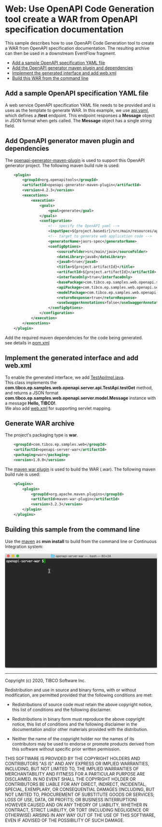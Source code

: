 # Web: Use OpenAPI Code Generation tool create a WAR from OpenAPI specification documentation

This sample describes how to use OpenAPI Code Generation tool to create a WAR from OpenAPI specification documentation. 
The resulting archive can then be used in a downstream EventFlow fragment.

* [Add a sample OpenAPI specification YAML file](#add-openapi-specification)
* [Add the OpenAPI generator maven plugin and dependencies](#add-maven-plugin-and-dependecies)
* [Implement the generated interface and add web.xml](#implement-interface-and-add-web.xml)
* [Build this WAR from the command line](#build-this-war-from-the-command-line)

<a name="add-openapi-specification"></a>

## Add a sample OpenAPI specification YAML file 

A web service OpenAPI specification YAML file needs to be provided and is uses as the template to
generate WAR. In this example, we use [api.yaml](../../main/resources/apidoc/api.yaml), which 
defines a **/test** endpoint. This endpoint responses a **Message** object in JSON format when gets called. 
The **Message** object has a single string field.


<a name="add-maven-plugin-and-dependecies"></a>

## Add OpenAPI generator maven plugin and dependencies

The [openapi-generator-maven-plugin](https://mvnrepository.com/artifact/org.openapitools/openapi-generator-maven-plugin) 
is used to support this OpenAPI generator project. The following maven build rule is used:
```xml
    <plugin>
        <groupId>org.openapitools</groupId>
        <artifactId>openapi-generator-maven-plugin</artifactId>
        <version>4.2.3</version>
        <executions>
            <execution>
                <goals>
                    <goal>generate</goal>
                </goals>
                <configuration>
                    <!-- specify the OpenAPI yaml -->
                    <inputSpec>${project.basedir}/src/main/resources/apidoc/api.yaml</inputSpec>
                    <!-- target to generate web application code -->                    
                    <generatorName>jaxrs-spec</generatorName>
                    <configOptions>
                        <sourceFolder>src/main/java</sourceFolder>
                        <dateLibrary>java8</dateLibrary>
                        <java8>true</java8>
                        <title>${project.artifactId}</title>
                        <artifactId>${project.artifactId}</artifactId>
                        <interfaceOnly>true</interfaceOnly>
                        <basePackage>com.tibco.ep.samples.web.openapi.server</basePackage>
                        <apiPackage>com.tibco.ep.samples.web.openapi.server.api</apiPackage>
                        <modelPackage>com.tibco.ep.samples.web.openapi.server.model</modelPackage>
                        <returnResponse>true</returnResponse>
                        <useSwaggerAnnotations>false</useSwaggerAnnotations>
                    </configOptions>
                </configuration>
            </execution>
        </executions>
    </plugin>
```

Add the required maven dependencies for the code being generated.  
see details in [pom.xml](../../../pom.xml)


<a name="implement-interface-and-add-web.xml"></a>

## Implement the generated interface and add web.xml

To enable the generated interface, we add [TestApiImpl.java](../../../src/main/java/com/tibco/ep/samples/web/openapi/server/apiimpl/TestApiImpl.java).  
This class implements the **com.tibco.ep.samples.web.openapi.server.api.TestApi.testGet** method, and returns 
a JSON format **com.tibco.ep.samples.web.openapi.server.model.Message** instance with a message **Hello, TIBCO!**.     
We also add [web.xml](../../main/webapp/WEB-INF/web.xml) for supporting servlet mapping. 


<a name="generate-war-archive"></a>

## Generate WAR archive

The project's packaging type is **war**.
```xml
    <groupId>com.tibco.ep.samples.web</groupId>
    <artifactId>openapi-server-war</artifactId>
    <packaging>war</packaging>
    <version>1.0.0</version>

```
The [maven war plugin](https://maven.apache.org/plugins/maven-war-plugin/) is used to build the WAR (.war).  The following maven build rule is used:

```xml
    <plugins>
        <plugin>
            <groupId>org.apache.maven.plugins</groupId>
            <artifactId>maven-war-plugin</artifactId>
            <version>3.2.3</version>
        </plugin>
    </plugins>
```

<a name="build-this-war-from-the-command-line"></a>

## Building this sample from the command line

Use the [maven](https://maven.apache.org) as **mvn install** to build from the command line or Continuous Integration system:

![maven](images/maven.gif)

---
Copyright (c) 2020, TIBCO Software Inc.

Redistribution and use in source and binary forms, with or without
modification, are permitted provided that the following conditions are met:

* Redistributions of source code must retain the above copyright notice, this
  list of conditions and the following disclaimer.

* Redistributions in binary form must reproduce the above copyright notice,
  this list of conditions and the following disclaimer in the documentation
  and/or other materials provided with the distribution.

* Neither the name of the copyright holder nor the names of its
  contributors may be used to endorse or promote products derived from
  this software without specific prior written permission.

THIS SOFTWARE IS PROVIDED BY THE COPYRIGHT HOLDERS AND CONTRIBUTORS "AS IS"
AND ANY EXPRESS OR IMPLIED WARRANTIES, INCLUDING, BUT NOT LIMITED TO, THE
IMPLIED WARRANTIES OF MERCHANTABILITY AND FITNESS FOR A PARTICULAR PURPOSE ARE
DISCLAIMED. IN NO EVENT SHALL THE COPYRIGHT HOLDER OR CONTRIBUTORS BE LIABLE
FOR ANY DIRECT, INDIRECT, INCIDENTAL, SPECIAL, EXEMPLARY, OR CONSEQUENTIAL
DAMAGES (INCLUDING, BUT NOT LIMITED TO, PROCUREMENT OF SUBSTITUTE GOODS OR
SERVICES; LOSS OF USE, DATA, OR PROFITS; OR BUSINESS INTERRUPTION) HOWEVER
CAUSED AND ON ANY THEORY OF LIABILITY, WHETHER IN CONTRACT, STRICT LIABILITY,
OR TORT (INCLUDING NEGLIGENCE OR OTHERWISE) ARISING IN ANY WAY OUT OF THE USE
OF THIS SOFTWARE, EVEN IF ADVISED OF THE POSSIBILITY OF SUCH DAMAGE.
